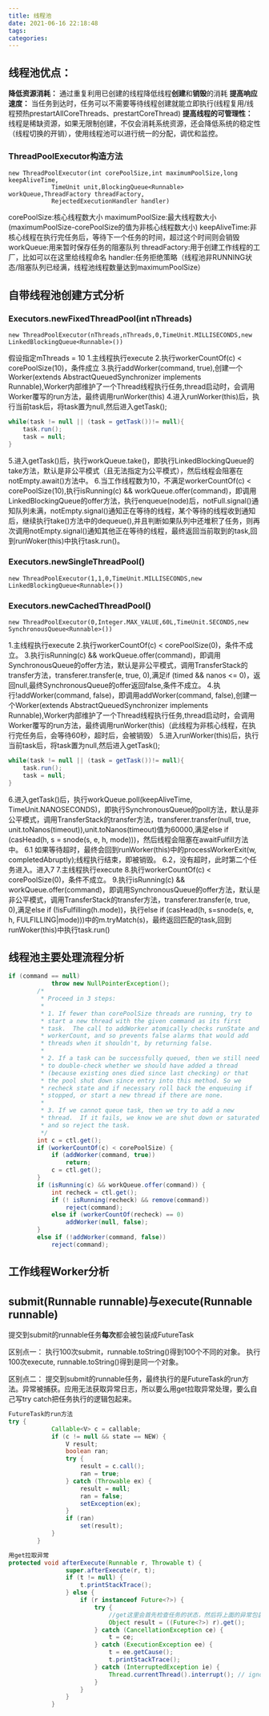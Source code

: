 ```yaml
---
title: 线程池
date: 2021-06-16 22:18:48
tags:
categories:
---
```


## 线程池优点：

**降低资源消耗：** 通过重复利用已创建的线程降低线程**创建**和**销毁**的消耗
**提高响应速度：** 当任务到达时，任务可以不需要等待线程创建就能立即执行(线程复用/线程预热prestartAllCoreThreads、prestartCoreThread)
**提高线程的可管理性：** 线程是稀缺资源，如果无限制创建，不仅会消耗系统资源，还会降低系统的稳定性（线程切换的开销），使用线程池可以进行统一的分配，调优和监控。

### ThreadPoolExecutor构造方法

```
new ThreadPoolExecutor(int corePoolSize,int maximumPoolSize,long keepAliveTime,
			TimeUnit unit,BlockingQueue<Runnable> workQueue,ThreadFactory threadFactory,
			RejectedExecutionHandler handler)
```
corePoolSize:核心线程数大小
maximumPoolSize:最大线程数大小(maximumPoolSize-corePoolSize的值为非核心线程数大小)
keepAliveTime:非核心线程在执行完任务后，等待下一个任务的时间，超过这个时间则会销毁
workQueue:用来暂时保存任务的阻塞队列
threadFactory:用于创建工作线程的工厂，比如可以在这里给线程命名
handler:任务拒绝策略（线程池非RUNNING状态/阻塞队列已经满，线程池线程数量达到maximumPoolSize）

## 自带线程池创建方式分析

### Executors.newFixedThreadPool(int nThreads)

```
new ThreadPoolExecutor(nThreads,nThreads,0,TimeUnit.MILLISECONDS,new 					LinkedBlockingQueue<Runnable>())
```
<!-- more -->

假设指定mThreads = 10
1.主线程执行execute
2.执行workerCountOf(c) < corePoolSize(10)，条件成立
3.执行addWorker(command, true),创建一个Worker(extends AbstractQueuedSynchronizer implements Runnable),Worker内部维护了一个Thread线程执行任务,thread启动时，会调用Worker覆写的run方法，最终调用runWorker(this)
4.进入runWorker(this)后，执行当前task后，将task置为null,然后进入getTask();
```java
while(task != null || (task = getTask())!= null){
    task.run();
    task = null;
}
```
5.进入getTask()后，执行workQueue.take()，即执行LinkedBlockingQueue的take方法，默认是非公平模式（且无法指定为公平模式），然后线程会阻塞在notEmpty.await()方法中。
6.当工作线程数为10，不满足workerCountOf(c) < corePoolSize(10),执行isRunning(c) && workQueue.offer(command)，即调用LinkedBlockingQueue的offer方法，执行enqueue(node)后，notFull.signal()通知队列未满，notEmpty.signal()通知正在等待的线程，某个等待的线程收到通知后，继续执行take()方法中的dequeue(),并且判断如果队列中还堆积了任务，则再次调用notEmpty.signal()通知其他正在等待的线程，最终返回当前取到的task,回到runWoker(this)中执行task.run()。
### Executors.newSingleThreadPool()

```
new ThreadPoolExecutor(1,1,0,TimeUnit.MILLISECONDS,new LinkedBlockingQueue<Runnable>())
```

### Executors.newCachedThreadPool()

```
new ThreadPoolExecutor(0,Integer.MAX_VALUE,60L,TimeUnit.SECONDS,new  				SynchronousQueue<Runnable>())
```

1.主线程执行execute
2.执行workerCountOf(c) < corePoolSize(0)，条件不成立。
3.执行isRunning(c) && workQueue.offer(command)，即调用SynchronousQueue的offer方法，默认是非公平模式，调用TransferStack的transfer方法，transferer.transfer(e, true, 0),满足if (timed && nanos <= 0)，返回null,最终SynchronousQueue的offer返回false,条件不成立。
4.执行!addWorker(command, false)，即调用addWorker(command, false),创建一个Worker(extends AbstractQueuedSynchronizer implements Runnable),Worker内部维护了一个Thread线程执行任务,thread启动时，会调用Worker覆写的run方法，最终调用runWorker(this)（此线程为非核心线程，在执行完任务后，会等待60秒，超时后，会被销毁）
5.进入runWorker(this)后，执行当前task后，将task置为null,然后进入getTask();
```java
while(task != null || (task = getTask())!= null){
    task.run();
    task = null;
}
```
6.进入getTask()后，执行workQueue.poll(keepAliveTime, TimeUnit.NANOSECONDS)，即执行SynchronousQueue的poll方法，默认是非公平模式，调用TransferStack的transfer方法，transferer.transfer(null, true, unit.toNanos(timeout)),unit.toNanos(timeout)值为60000,满足else if (casHead(h, s = snode(s, e, h, mode)))，然后线程会阻塞在awaitFulfill方法中。
    6.1 如果等待超时，最终会回到runWorker(this)中的processWorkerExit(w, completedAbruptly);线程执行结束，即被销毁。
    6.2，没有超时，此时第二个任务进入。进入7
7.主线程执行execute
8.执行workerCountOf(c) < corePoolSize(0)，条件不成立。
9.执行isRunning(c) && workQueue.offer(command)，即调用SynchronousQueue的offer方法，默认是非公平模式，调用TransferStack的transfer方法，transferer.transfer(e, true, 0),满足else if (!isFulfilling(h.mode))，执行else if (casHead(h, s=snode(s, e, h, FULFILLING|mode)))中的m.tryMatch(s)，最终返回匹配的task,回到runWoker(this)中执行task.run()

## 线程池主要处理流程分析
```java
if (command == null)
            throw new NullPointerException();
        /*
         * Proceed in 3 steps:
         *
         * 1. If fewer than corePoolSize threads are running, try to
         * start a new thread with the given command as its first
         * task.  The call to addWorker atomically checks runState and
         * workerCount, and so prevents false alarms that would add
         * threads when it shouldn't, by returning false.
         *
         * 2. If a task can be successfully queued, then we still need
         * to double-check whether we should have added a thread
         * (because existing ones died since last checking) or that
         * the pool shut down since entry into this method. So we
         * recheck state and if necessary roll back the enqueuing if
         * stopped, or start a new thread if there are none.
         *
         * 3. If we cannot queue task, then we try to add a new
         * thread.  If it fails, we know we are shut down or saturated
         * and so reject the task.
         */
        int c = ctl.get();
        if (workerCountOf(c) < corePoolSize) {
            if (addWorker(command, true))
                return;
            c = ctl.get();
        }
        if (isRunning(c) && workQueue.offer(command)) {
            int recheck = ctl.get();
            if (! isRunning(recheck) && remove(command))
                reject(command);
            else if (workerCountOf(recheck) == 0)
                addWorker(null, false);
        }
        else if (!addWorker(command, false))
            reject(command);

```

## 工作线程Worker分析

## submit(Runnable runnable)与execute(Runnable runnable)

提交到submit的runnable任务**每次**都会被包装成FutureTask

区别点一：
执行100次submit，runnable.toString()得到100个不同的对象。
执行100次execute, runnable.toString()得到是同一个对象。

区别点二：
提交到submit的runnable任务，最终执行的是FutureTask的run方法。异常被捕获。应用无法获取异常日志，所以要么用get拉取异常处理，要么自己写try catch把任务执行的逻辑包起来。
```java
FutureTask的run方法
try {
            Callable<V> c = callable;
            if (c != null && state == NEW) {
                V result;
                boolean ran;
                try {
                    result = c.call();
                    ran = true;
                } catch (Throwable ex) {
                    result = null;
                    ran = false;
                    setException(ex);
                }
                if (ran)
                    set(result);
            }
        }

```

```java
用get拉取异常
protected void afterExecute(Runnable r, Throwable t) {
                super.afterExecute(r, t);
                if (t != null) {
                    t.printStackTrace();
                } else {
                    if (r instanceof Future<?>) {
                        try {
                            //get这里会首先检查任务的状态，然后将上面的异常包装成ExecutionException
                            Object result = ((Future<?>) r).get();
                        } catch (CancellationException ce) {
                            t = ce;
                        } catch (ExecutionException ee) {
                            t = ee.getCause();
                            t.printStackTrace();
                        } catch (InterruptedException ie) {
                            Thread.currentThread().interrupt(); // ignore/reset
                        }
                    }
                }
            }
```

